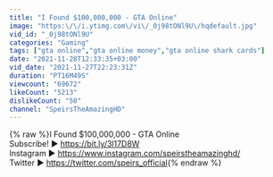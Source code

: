 ```yaml
---
title: "I Found $100,000,000 - GTA Online"
image: "https:\/\/i.ytimg.com\/vi\/_0j98tONl9U\/hqdefault.jpg"
vid_id: "_0j98tONl9U"
categories: "Gaming"
tags: ["gta online","gta online money","gta online shark cards"]
date: "2021-11-28T12:33:35+03:00"
vid_date: "2021-11-27T22:23:31Z"
duration: "PT16M49S"
viewcount: "69672"
likeCount: "5213"
dislikeCount: "50"
channel: "SpeirsTheAmazingHD"
---
```

{% raw %}I Found $100,000,000 - GTA Online<br />Subscribe! ► <a rel="nofollow" target="blank" href="https://bit.ly/3l17D8W">https://bit.ly/3l17D8W</a><br />Instagram ► <a rel="nofollow" target="blank" href="https://www.instagram.com/speirstheamazinghd/">https://www.instagram.com/speirstheamazinghd/</a><br />Twitter ► <a rel="nofollow" target="blank" href="https://twitter.com/speirs_official">https://twitter.com/speirs_official</a>{% endraw %}
